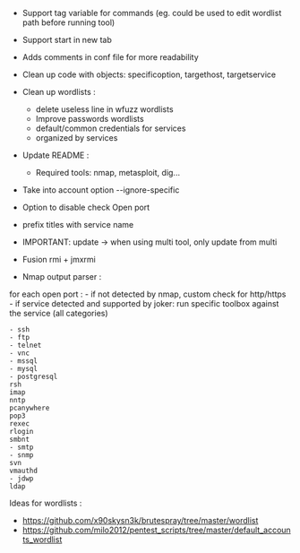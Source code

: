 
* Support tag variable for commands (eg. could be used to edit wordlist path before running tool)
* Support start in new tab

* Adds comments in conf file for more readability

* Clean up code with objects: specificoption, targethost, targetservice

* Clean up wordlists :
	* delete useless line in wfuzz wordlists
	* Improve passwords wordlists
	* default/common credentials for services
	* organized by services

* Update README :
	* Required tools: nmap, metasploit, dig... 

* Take into account option --ignore-specific


* Option to disable check Open port

* prefix titles with service name
* IMPORTANT: update -> when using multi tool, only update from multi

* Fusion rmi + jmxrmi

* Nmap output parser :

for each open port :
    - if not detected by nmap, custom check for http/https
	- if service detected and supported by joker:
		run specific toolbox against the service (all categories)



    - ssh
    - ftp
    - telnet
    - vnc
    - mssql
    - mysql
    - postgresql
    rsh
    imap
    nntp
    pcanywhere
    pop3
    rexec
    rlogin
    smbnt
    - smtp
    - snmp
    svn
    vmauthd
    - jdwp
    ldap


Ideas for wordlists :
- https://github.com/x90skysn3k/brutespray/tree/master/wordlist
- https://github.com/milo2012/pentest_scripts/tree/master/default_accounts_wordlist